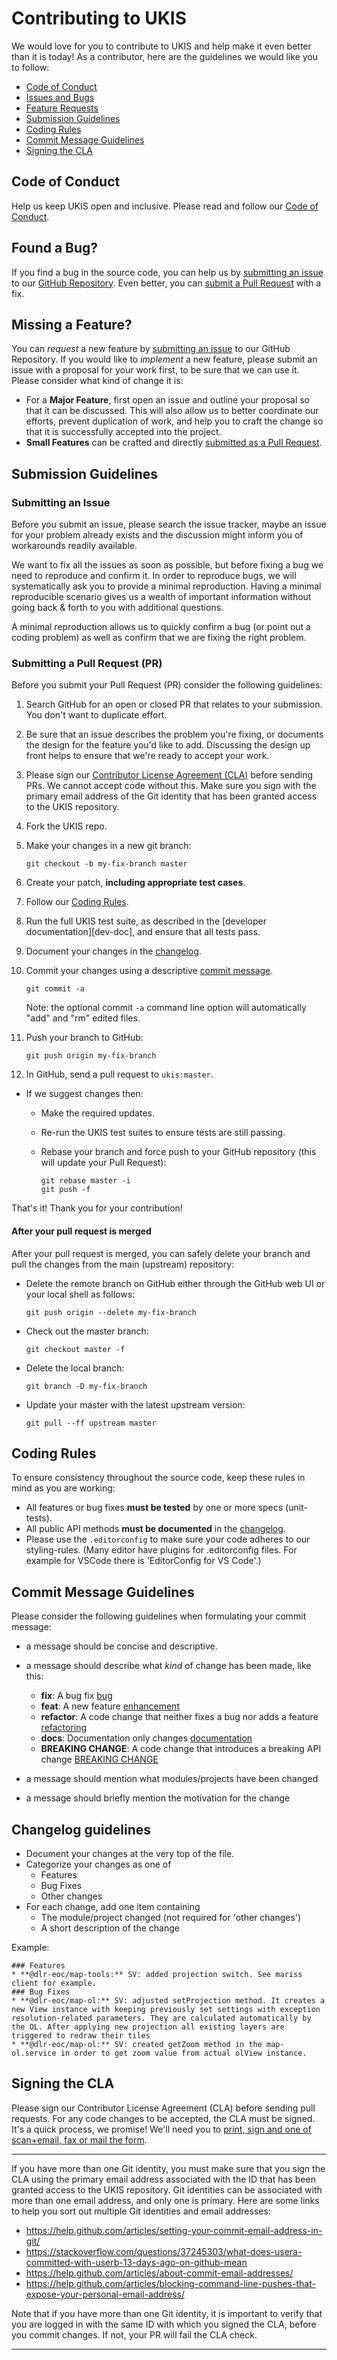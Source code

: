 # Contributing to UKIS

We would love for you to contribute to UKIS and help make it even better than it is
today! As a contributor, here are the guidelines we would like you to follow:

 - [Code of Conduct](#coc)
 - [Issues and Bugs](#issue)
 - [Feature Requests](#feature)
 - [Submission Guidelines](#submit)
 - [Coding Rules](#rules)
 - [Commit Message Guidelines](#commit)
 - [Signing the CLA](#cla)

## <a name="coc"></a> Code of Conduct
Help us keep UKIS open and inclusive. Please read and follow our [Code of Conduct][coc].

## <a name="issue"></a> Found a Bug?
If you find a bug in the source code, you can help us by
[submitting an issue](#submit-issue) to our [GitHub Repository][github]. Even better, you can
[submit a Pull Request](#submit-pr) with a fix.

## <a name="feature"></a> Missing a Feature?
You can *request* a new feature by [submitting an issue](#submit-issue) to our GitHub
Repository. If you would like to *implement* a new feature, please submit an issue with
a proposal for your work first, to be sure that we can use it.
Please consider what kind of change it is:

* For a **Major Feature**, first open an issue and outline your proposal so that it can be
discussed. This will also allow us to better coordinate our efforts, prevent duplication of work,
and help you to craft the change so that it is successfully accepted into the project.
* **Small Features** can be crafted and directly [submitted as a Pull Request](#submit-pr).

## <a name="submit"></a> Submission Guidelines

### <a name="submit-issue"></a> Submitting an Issue

Before you submit an issue, please search the issue tracker, maybe an issue for your problem already exists and the discussion might inform you of workarounds readily available.

We want to fix all the issues as soon as possible, but before fixing a bug we need to reproduce and confirm it. In order to reproduce bugs, we will systematically ask you to provide a minimal reproduction. Having a minimal reproducible scenario gives us a wealth of important information without going back & forth to you with additional questions.

A minimal reproduction allows us to quickly confirm a bug (or point out a coding problem) as well as confirm that we are fixing the right problem.

### <a name="submit-pr"></a> Submitting a Pull Request (PR)
Before you submit your Pull Request (PR) consider the following guidelines:

1. Search GitHub for an open or closed PR
  that relates to your submission. You don't want to duplicate effort.
1. Be sure that an issue describes the problem you're fixing, or documents the design for the feature you'd like to add.
  Discussing the design up front helps to ensure that we're ready to accept your work.
1. Please sign our [Contributor License Agreement (CLA)](#cla) before sending PRs.
  We cannot accept code without this. Make sure you sign with the primary email address of the Git identity that has been granted access to the UKIS repository.
1. Fork the UKIS repo.
1. Make your changes in a new git branch:

     ```shell
     git checkout -b my-fix-branch master
     ```

1. Create your patch, **including appropriate test cases**.
1. Follow our [Coding Rules](#rules).
1. Run the full UKIS test suite, as described in the [developer documentation][dev-doc],
  and ensure that all tests pass.
1. Document your changes in the [changelog][changelog].
1. Commit your changes using a descriptive [commit message](#a-name%22commit%22a-commit-message-guidelines).
    
     ```shell
     git commit -a
     ```
    Note: the optional commit `-a` command line option will automatically "add" and "rm" edited files.

1. Push your branch to GitHub:
   
    ```shell
    git push origin my-fix-branch
    ```

1. In GitHub, send a pull request to `ukis:master`.
* If we suggest changes then:
  * Make the required updates.
  * Re-run the UKIS test suites to ensure tests are still passing.
  * Rebase your branch and force push to your GitHub repository (this will update your Pull Request):

    ```shell
    git rebase master -i
    git push -f
    ```

That's it! Thank you for your contribution!

#### After your pull request is merged

After your pull request is merged, you can safely delete your branch and pull the changes
from the main (upstream) repository:

* Delete the remote branch on GitHub either through the GitHub web UI or your local shell as follows:

    ```shell
    git push origin --delete my-fix-branch
    ```

* Check out the master branch:

    ```shell
    git checkout master -f
    ```

* Delete the local branch:

    ```shell
    git branch -D my-fix-branch
    ```

* Update your master with the latest upstream version:

    ```shell
    git pull --ff upstream master
    ```

## <a name="rules"></a> Coding Rules
To ensure consistency throughout the source code, keep these rules in mind as you are working:

* All features or bug fixes **must be tested** by one or more specs (unit-tests).
* All public API methods **must be documented** in the [changelog][changelog].
* Please use the ```.editorconfig``` to make sure your code adheres to our styling-rules. (Many editor have plugins for .editorconfig files. For example for VSCode there is 'EditorConfig for VS Code'.)

## <a name="commit"></a> Commit Message Guidelines

Please consider the following guidelines when formulating your commit message: 

 - a message should be concise and descriptive. 
 - a message should describe what *kind* of change has been made, like this: 
 
    * **fix**: A bug fix [bug](https://github.com/dlr-eoc/ukis-frontend-libraries/labels/bug)
    * **feat**: A new feature [enhancement](https://github.com/dlr-eoc/ukis-frontend-libraries/labels/enhancement)
    * **refactor**: A code change that neither fixes a bug nor adds a feature [refactoring](https://github.com/dlr-eoc/ukis-frontend-libraries/labels/refactoring)
    * **docs**: Documentation only changes [documentation](https://github.com/dlr-eoc/ukis-frontend-libraries/labels/documentation)
    * **BREAKING CHANGE**: A code change that introduces a breaking API change [BREAKING CHANGE](https://github.com/dlr-eoc/ukis-frontend-libraries/labels/BREAKING%20CHANGE)
    
 - a message should mention what modules/projects have been changed
 - a message should briefly mention the motivation for the change


## <a name="changelogGuidelines"></a> Changelog guidelines

 - Document your changes at the very top of the file.
 - Categorize your changes as one of
   - Features
   - Bug Fixes
   - Other changes
 - For each change, add one item containing
   - The module/project changed (not required for 'other changes')
   - A short description of the change

Example: 

```
### Features
* **@dlr-eoc/map-tools:** SV: added projection switch. See mariss client for example.
### Bug Fixes
* **@dlr-eoc/map-ol:** SV: adjusted setProjection method. It creates a new View instance with keeping previously set settings with exception resolution-related parameters. They are calculated automatically by the OL. After applying new projection all existing layers are triggered to redraw their tiles
* **@dlr-eoc/map-ol:** SV: created getZoom method in the map-ol.service in order to get zoom value from actual olView instance. 

```


## <a name="cla"></a> Signing the CLA

Please sign our Contributor License Agreement (CLA) before sending pull requests. For any code
changes to be accepted, the CLA must be signed. It's a quick process, we promise! We'll need you to
  [print, sign and one of scan+email, fax or mail the form][cla].

<hr>

  If you have more than one Git identity, you must make sure that you sign the CLA using the primary email address associated with the ID that has been granted access to the UKIS repository. Git identities can be associated with more than one email address, and only one is primary. Here are some links to help you sort out multiple Git identities and email addresses:

  * https://help.github.com/articles/setting-your-commit-email-address-in-git/
  * https://stackoverflow.com/questions/37245303/what-does-usera-committed-with-userb-13-days-ago-on-github-mean
  * https://help.github.com/articles/about-commit-email-addresses/
  * https://help.github.com/articles/blocking-command-line-pushes-that-expose-your-personal-email-address/

  Note that if you have more than one Git identity, it is important to verify that you are logged in with the same ID with which you signed the CLA, before you commit changes. If not, your PR will fail the CLA check.

<hr>


[github]: https://github.com/dlr-eoc/
[cla]: https://github.com/dlr-eoc/frontend-libraries/DLR_Individual_Contributor_License_Agreement_UKIS.pdf
[coc]: https://github.com/dlr-eoc/frontend-libraries/CODE_OF_CONDUCT.md
[changelog]: https://github.com/dlr-eoc/frontend-libraries/CHANGELOG.md
[development]: https://github.com/dlr-eoc/frontend-libraries/DEVELOPMENT.md
